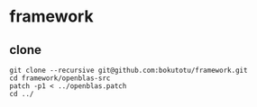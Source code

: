 # framework
## clone
```
git clone --recursive git@github.com:bokutotu/framework.git
cd framework/openblas-src
patch -p1 < ../openblas.patch
cd ../
```
